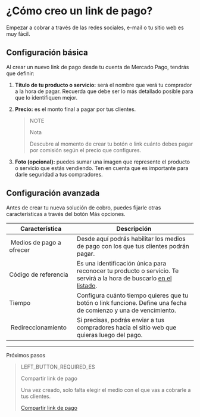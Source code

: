 # ¿Cómo creo un link de pago?

Empezar a cobrar a través de las redes sociales, e-mail o tu sitio web es muy fácil.

## Configuración básica

Al crear un nuevo link de pago desde tu cuenta de Mercado Pago, tendrás que definir:

1. **Título de tu producto o servicio:** será el nombre que verá tu comprador a la hora de pagar. Recuerda que debe ser lo más detallado posible para que lo identifiquen mejor.
2. **Precio:** es el monto final a pagar por tus clientes.

    > NOTE
    > 
    > Nota
    > 
    > Descubre al momento de crear tu botón o link cuánto debes pagar por comisión según el precio que configures.

3. **Foto (opcional):** puedes sumar una imagen que represente el producto o servicio que estás vendiendo. Ten en cuenta que es importante para darle seguridad a tus compradores.

## Configuración avanzada
Antes de crear tu nueva solución de cobro, puedes fijarle otras características a través del botón Más opciones.

| **Característica** | **Descripción** |
| --- | --- |
| Medios de pago a ofrecer | Desde aquí podrás habilitar los medios de pago con los que tus clientes podrán pagar. |
| Código de referencia | Es una identificación única para reconocer tu producto o servicio. Te servirá a la hora de buscarlo [en el listado](https://www.mercadopago[FAKER][URL][DOMAIN]/tools/list). |
| Tiempo | Configura cuánto tiempo quieres que tu botón o link funcione. Define una fecha de comienzo y una de vencimiento. |
| Redireccionamiento | Si precisas, podrás enviar a tus compradores hacia el sitio web que quieras luego del pago. |

---
Próximos pasos
> LEFT_BUTTON_REQUIRED_ES
>
> Compartir link de pago
>
> Una vez creado, solo falta elegir el medio con el que vas a cobrarle a tus clientes.
>
> [Compartir link de pago](https://www.mercadopago[FAKER][URL][DOMAIN]/developers/es/guides/online-payments/payment-link/share-button/)